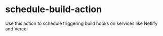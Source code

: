 # schedule-build-action
Use this action to schedule triggering build hooks on services like Netlify and Vercel
